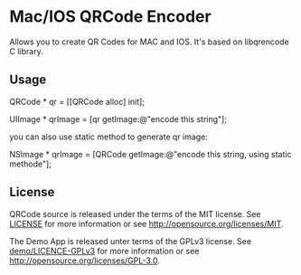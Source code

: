 # Mac/IOS QRCode Encoder
Allows you to create QR Codes for MAC and IOS. It's based on libqrencode C library.

Usage
-----

QRCode * qr = [[QRCode alloc] init];

UIImage * qrImage = [qr getImage:@"encode this string"];


you can also use static method to generate qr image:

NSImage * qrImage = [QRCode getImage:@"encode this string, using static methode"];


License
-------

QRCode source is released under the terms of the MIT license. See [LICENSE](LICENSE) for more
information or see http://opensource.org/licenses/MIT.

The Demo App is released unter terms of the GPLv3 license. See [demo/LICENCE-GPLv3](LICENCE-GPLv3) for more
information or see http://opensource.org/licenses/GPL-3.0.


